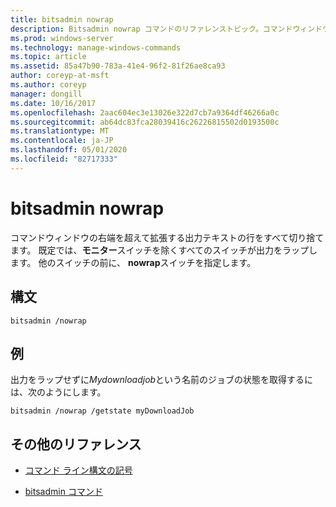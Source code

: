 ```yaml
---
title: bitsadmin nowrap
description: Bitsadmin nowrap コマンドのリファレンストピック。コマンドウィンドウの右端からはみ出た出力テキストの行をすべて切り捨てます。
ms.prod: windows-server
ms.technology: manage-windows-commands
ms.topic: article
ms.assetid: 85a47b90-783a-41e4-96f2-81f26ae8ca93
author: coreyp-at-msft
ms.author: coreyp
manager: dongill
ms.date: 10/16/2017
ms.openlocfilehash: 2aac604ec3e13026e322d7cb7a9364df46266a0c
ms.sourcegitcommit: ab64dc83fca28039416c26226815502d0193500c
ms.translationtype: MT
ms.contentlocale: ja-JP
ms.lasthandoff: 05/01/2020
ms.locfileid: "82717333"
---
```

# <a name="bitsadmin-nowrap"></a>bitsadmin nowrap

コマンドウィンドウの右端を超えて拡張する出力テキストの行をすべて切り捨てます。 既定では、**モニター**スイッチを除くすべてのスイッチが出力をラップします。 他のスイッチの前に、 **nowrap**スイッチを指定します。

## <a name="syntax"></a>構文

```
bitsadmin /nowrap
```

## <a name="examples"></a>例

出力をラップせずに*Mydownloadjob*という名前のジョブの状態を取得するには、次のようにします。

```
bitsadmin /nowrap /getstate myDownloadJob
```

## <a name="additional-references"></a>その他のリファレンス

- [コマンド ライン構文の記号](command-line-syntax-key.md)

- [bitsadmin コマンド](bitsadmin.md)
